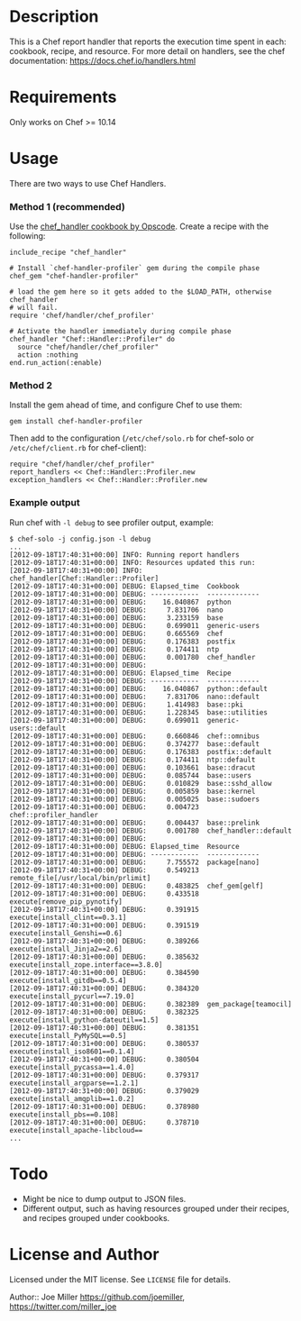 Description
===========

This is a Chef report handler that reports the execution time spent in each:
cookbook, recipe, and resource. For more detail on handlers, see the chef
documentation: https://docs.chef.io/handlers.html

Requirements
============

Only works on Chef >= 10.14

Usage
=====

There are two ways to use Chef Handlers.

### Method 1 (recommended)

Use the
[chef_handler cookbook by Opscode](https://supermarket.chef.io/cookbooks/chef_handler).
Create a recipe with the following:

    include_recipe "chef_handler"

    # Install `chef-handler-profiler` gem during the compile phase
    chef_gem "chef-handler-profiler"

    # load the gem here so it gets added to the $LOAD_PATH, otherwise chef_handler
    # will fail.
    require 'chef/handler/chef_profiler'

    # Activate the handler immediately during compile phase
    chef_handler "Chef::Handler::Profiler" do
      source "chef/handler/chef_profiler"
      action :nothing
    end.run_action(:enable)


### Method 2

Install the gem ahead of time, and configure Chef to use
them:

    gem install chef-handler-profiler

Then add to the configuration (`/etc/chef/solo.rb` for chef-solo or
`/etc/chef/client.rb` for chef-client):

    require "chef/handler/chef_profiler"
    report_handlers << Chef::Handler::Profiler.new
    exception_handlers << Chef::Handler::Profiler.new


### Example output

Run chef with `-l debug` to see profiler output, example:

    $ chef-solo -j config.json -l debug
    ...
    [2012-09-18T17:40:31+00:00] INFO: Running report handlers
    [2012-09-18T17:40:31+00:00] INFO: Resources updated this run:
    [2012-09-18T17:40:31+00:00] INFO:   chef_handler[Chef::Handler::Profiler]
    [2012-09-18T17:40:31+00:00] DEBUG: Elapsed_time  Cookbook
    [2012-09-18T17:40:31+00:00] DEBUG: ------------  -------------
    [2012-09-18T17:40:31+00:00] DEBUG:    16.040867  python
    [2012-09-18T17:40:31+00:00] DEBUG:     7.831706  nano
    [2012-09-18T17:40:31+00:00] DEBUG:     3.233159  base
    [2012-09-18T17:40:31+00:00] DEBUG:     0.699011  generic-users
    [2012-09-18T17:40:31+00:00] DEBUG:     0.665569  chef
    [2012-09-18T17:40:31+00:00] DEBUG:     0.176383  postfix
    [2012-09-18T17:40:31+00:00] DEBUG:     0.174411  ntp
    [2012-09-18T17:40:31+00:00] DEBUG:     0.001780  chef_handler
    [2012-09-18T17:40:31+00:00] DEBUG: 
    [2012-09-18T17:40:31+00:00] DEBUG: Elapsed_time  Recipe
    [2012-09-18T17:40:31+00:00] DEBUG: ------------  -------------
    [2012-09-18T17:40:31+00:00] DEBUG:    16.040867  python::default
    [2012-09-18T17:40:31+00:00] DEBUG:     7.831706  nano::default
    [2012-09-18T17:40:31+00:00] DEBUG:     1.414983  base::pki
    [2012-09-18T17:40:31+00:00] DEBUG:     1.228345  base::utilities
    [2012-09-18T17:40:31+00:00] DEBUG:     0.699011  generic-users::default
    [2012-09-18T17:40:31+00:00] DEBUG:     0.660846  chef::omnibus
    [2012-09-18T17:40:31+00:00] DEBUG:     0.374277  base::default
    [2012-09-18T17:40:31+00:00] DEBUG:     0.176383  postfix::default
    [2012-09-18T17:40:31+00:00] DEBUG:     0.174411  ntp::default
    [2012-09-18T17:40:31+00:00] DEBUG:     0.103661  base::dracut
    [2012-09-18T17:40:31+00:00] DEBUG:     0.085744  base::users
    [2012-09-18T17:40:31+00:00] DEBUG:     0.010829  base::sshd_allow
    [2012-09-18T17:40:31+00:00] DEBUG:     0.005859  base::kernel
    [2012-09-18T17:40:31+00:00] DEBUG:     0.005025  base::sudoers
    [2012-09-18T17:40:31+00:00] DEBUG:     0.004723  chef::profiler_handler
    [2012-09-18T17:40:31+00:00] DEBUG:     0.004437  base::prelink
    [2012-09-18T17:40:31+00:00] DEBUG:     0.001780  chef_handler::default
    [2012-09-18T17:40:31+00:00] DEBUG: 
    [2012-09-18T17:40:31+00:00] DEBUG: Elapsed_time  Resource
    [2012-09-18T17:40:31+00:00] DEBUG: ------------  -------------
    [2012-09-18T17:40:31+00:00] DEBUG:     7.755572  package[nano]
    [2012-09-18T17:40:31+00:00] DEBUG:     0.549213  remote_file[/usr/local/bin/prlimit]
    [2012-09-18T17:40:31+00:00] DEBUG:     0.483825  chef_gem[gelf]
    [2012-09-18T17:40:31+00:00] DEBUG:     0.433518  execute[remove_pip_pynotify]
    [2012-09-18T17:40:31+00:00] DEBUG:     0.391915  execute[install_clint==0.3.1]
    [2012-09-18T17:40:31+00:00] DEBUG:     0.391519  execute[install_Genshi==0.6]
    [2012-09-18T17:40:31+00:00] DEBUG:     0.389266  execute[install_Jinja2==2.6]
    [2012-09-18T17:40:31+00:00] DEBUG:     0.385632  execute[install_zope.interface==3.8.0]
    [2012-09-18T17:40:31+00:00] DEBUG:     0.384590  execute[install_gitdb==0.5.4]
    [2012-09-18T17:40:31+00:00] DEBUG:     0.384320  execute[install_pycurl==7.19.0]
    [2012-09-18T17:40:31+00:00] DEBUG:     0.382389  gem_package[teamocil]
    [2012-09-18T17:40:31+00:00] DEBUG:     0.382325  execute[install_python-dateutil==1.5]
    [2012-09-18T17:40:31+00:00] DEBUG:     0.381351  execute[install_PyMySQL==0.5]
    [2012-09-18T17:40:31+00:00] DEBUG:     0.380537  execute[install_iso8601==0.1.4]
    [2012-09-18T17:40:31+00:00] DEBUG:     0.380504  execute[install_pycassa==1.4.0]
    [2012-09-18T17:40:31+00:00] DEBUG:     0.379317  execute[install_argparse==1.2.1]
    [2012-09-18T17:40:31+00:00] DEBUG:     0.379029  execute[install_amqplib==1.0.2]
    [2012-09-18T17:40:31+00:00] DEBUG:     0.378980  execute[install_pbs==0.108]
    [2012-09-18T17:40:31+00:00] DEBUG:     0.378710  execute[install_apache-libcloud==
    ...

Todo
====

- Might be nice to dump output to JSON files.
- Different output, such as having resources grouped under their recipes,
  and recipes grouped under cookbooks.

License and Author
==================

Licensed under the MIT license. See `LICENSE` file for details.

Author:: Joe Miller <https://github.com/joemiller>, <https://twitter.com/miller_joe>
